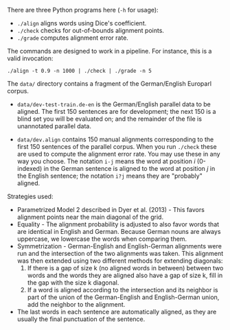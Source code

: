 There are three Python programs here (`-h` for usage):

 - `./align` aligns words using Dice's coefficient.
 - `./check` checks for out-of-bounds alignment points.
 - `./grade` computes alignment error rate.

The commands are designed to work in a pipeline. For instance, this is a valid invocation:

    ./align -t 0.9 -n 1000 | ./check | ./grade -n 5


The `data/` directory contains a fragment of the German/English Europarl corpus.

 - `data/dev-test-train.de-en` is the German/English parallel data to be aligned. The first 150 sentences are for development; the next 150 is a blind set you will be evaluated on; and the remainder of the file is unannotated parallel data.

 - `data/dev.align` contains 150 manual alignments corresponding to the first 150 sentences of the parallel corpus. When you run `./check` these are used to compute the alignment error rate. You may use these in any way you choose. The notation `i-j` means the word at position *i* (0-indexed) in the German sentence is aligned to the word at position *j* in the English sentence; the notation `i?j` means they are "probably" aligned.

Strategies used:
 - Parametrized Model 2 described in Dyer et al. (2013) - This favors alignment
 points near the main diagonal of the grid.
 - Equality - The alignment probability is adjusted to also favor words
 that are identical in English and German. Because German nouns are always
 uppercase, we lowercase the words when comparing them.
 - Symmetrization - German-English and English-German alignments were run and
 the intersection of the two alignments was taken.  This alignment was then
 extended using two different methods for extending diagonals:
    1) If there is a gap of size k (no aligned words in between) between
    two words and the words they are aligned also have a gap of size k,
    fill in the gap with the size k diagonal.
    2) If a word is aligned according to the intersection and its neighbor is
    part of the union of the German-English and English-German union, add the
    neighbor to the alignment.
 - The last words in each sentence are automatically aligned, as they are
 usually the final punctuation of the sentence.
